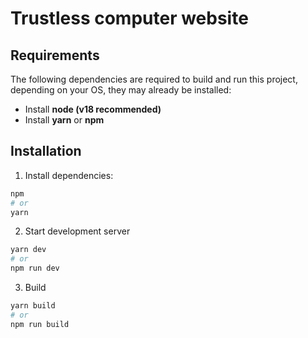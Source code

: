 # Trustless computer website

## Requirements

The following dependencies are required to build and run this project, depending on your OS, they may already be installed:

- Install **node (v18 recommended)**
- Install **yarn** or **npm**

## Installation

1. Install dependencies:

```bash
npm
# or
yarn
```

2. Start development server

```bash
yarn dev
# or
npm run dev
```

3. Build

```bash
yarn build
# or
npm run build
```
